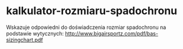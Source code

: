 # kalkulator-rozmiaru-spadochronu
Wskazuje odpowiedni do doświadczenia rozmiar spadochronu na podstawie wytycznych: http://www.bigairsportz.com/pdf/bas-sizingchart.pdf
